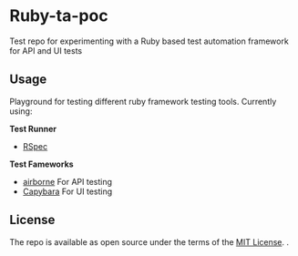# Ruby-ta-poc

Test repo for experimenting with a Ruby based test automation framework for API and UI tests

## Usage

Playground for testing different ruby framework testing tools. Currently using: 

**Test Runner**
- [RSpec](https://rspec.info/)

**Test Fameworks**
- [airborne](https://github.com/brooklynDev/airborne) For API testing
- [Capybara](https://github.com/jnicklas/capybara) For UI testing

## License

The repo is available as open source under the terms of the [MIT License](https://opensource.org/licenses/MIT).
.
